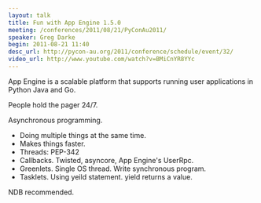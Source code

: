 ```yaml
---
layout: talk
title: Fun with App Engine 1.5.0
meeting: /conferences/2011/08/21/PyConAu2011/
speaker: Greg Darke
begin: 2011-08-21 11:40
desc_url: http://pycon-au.org/2011/conference/schedule/event/32/
video_url: http://www.youtube.com/watch?v=BMiCnYR8YYc
---
```

App Engine is a scalable platform that supports running user applications in Python Java and Go.

People hold the pager 24/7.

Asynchronous programming.

* Doing multiple things at the same time.
* Makes things faster.
* Threads: PEP-342 
* Callbacks. Twisted, asyncore, App Engine's UserRpc.
* Greenlets. Single OS thread. Write synchronous program.
* Tasklets. Using yeild statement. yield returns a value.

NDB recommended.
